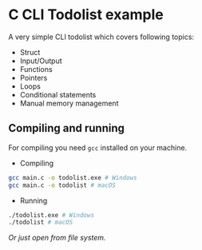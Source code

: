 # C CLI Todolist example

A very simple CLI todolist which covers following topics:

- Struct
- Input/Output
- Functions
- Pointers
- Loops
- Conditional statements
- Manual memory management

## Compiling and running

For compiling you need `gcc` installed on your machine.

- Compiling
```bash
gcc main.c -o todolist.exe # Windows
gcc main.c -o todolist # macOS
```

- Running
```bash
./todolist.exe # Windows
./todolist # macOS
```
*Or just open from file system.*